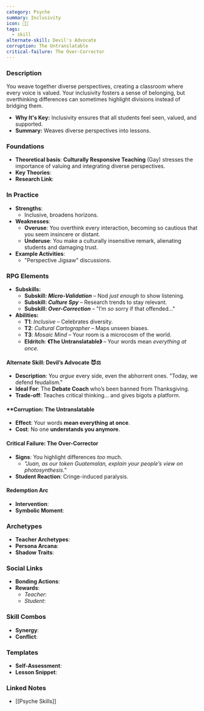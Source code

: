 ```yaml
---
category: Psyche
summary: Inclusivity
icon: 🧵🌈
tags:
  - skill
alternate-skill: Devil's Advocate
corruption: The Untranslatable
critical-failure: The Over-Corrector
---
```


### **Description**  
You weave together diverse perspectives, creating a classroom where every voice is valued. Your inclusivity fosters a sense of belonging, but overthinking differences can sometimes highlight divisions instead of bridging them.
- **Why It's Key:** Inclusivity ensures that all students feel seen, valued, and supported.
- **Summary:** Weaves diverse perspectives into lessons.

### **Foundations**  
- **Theoretical basis**: **Culturally Responsive Teaching** (Gay) stresses the importance of valuing and integrating diverse perspectives.
- **Key Theories**: 
- **Research Link**: 

### **In Practice**  
- **Strengths**:  
	- Inclusive, broadens horizons.
- **Weaknesses**:  
	- **Overuse**: You overthink every interaction, becoming so cautious that you seem insincere or distant.
	- **Underuse**: You make a culturally insensitive remark, alienating students and damaging trust.
- **Example Activities**:  
	- "Perspective Jigsaw" discussions.

### **RPG Elements**  
- **Subskills:**
	- **Subskill: _Micro-Validation_** – Nod _just enough_ to show listening.
	- **Subskill: _Culture Spy_** – Research trends to stay relevant.
	- **Subskill: _Over-Correction_** – "I’m _so_ sorry if that offended…"
- **Abilities:**
	- **T1**: _Inclusive_ – Celebrates diversity.
	- **T2**: _Cultural Cartographer_ – Maps unseen biases.
	- **T3**: _Mosaic Mind_ – Your room is a microcosm of the world.
	- **Eldritch**: **《The Untranslatable》** – Your words mean _everything at once_.
#### **Alternate Skill: Devil’s Advocate** 😈⚖️
-  **Description**: You _argue_ every side, even the abhorrent ones. "Today, we defend feudalism."
- **Ideal For**: The **Debate Coach** who’s been banned from Thanksgiving.
- **Trade-off**: Teaches critical thinking… and gives bigots a platform.
#### **Corruption: The Untranslatable
- **Effect**: Your words **mean everything at once**.
- **Cost**: No one **understands you anymore**.
#### **Critical Failure: The Over-Corrector** 
- **Signs**: You highlight differences _too_ much.
    - _"Juan, as our _token_ Guatemalan, explain _your people’s_ view on photosynthesis."_
- **Student Reaction**: Cringe-induced paralysis.
#### **Redemption Arc**  
- **Intervention**: 
- **Symbolic Moment**: 

### **Archetypes**  
- **Teacher Archetypes**: 
- **Persona Arcana**: 
- **Shadow Traits**: 

### **Social Links**  
- **Bonding Actions**: 
- **Rewards**:  
  - *Teacher*: 
  - *Student*: 

### **Skill Combos**  
- **Synergy**: 
- **Conflict**:  

### **Templates**  
- **Self-Assessment**: 
- **Lesson Snippet**: 

### **Linked Notes**  
- [[Psyche Skills]]